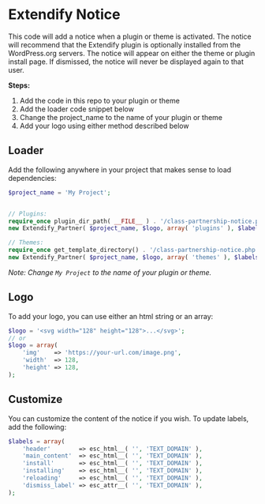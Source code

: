 # Extendify Notice
This code will add a notice when a plugin or theme is activated. The notice will recommend that the Extendify plugin is optionally installed from the WordPress.org servers. The notice will appear on either the theme or plugin install page. If dismissed, the notice will never be displayed again to that user.

**Steps:**

1) Add the code in this repo to your plugin or theme
2) Add the loader code snippet below
3) Change the project_name to the name of your plugin or theme
4) Add your logo using either method described below

## Loader

Add the following anywhere in your project that makes sense to load dependencies:
```php
$project_name = 'My Project';


// Plugins:
require_once plugin_dir_path( __FILE__ ) . '/class-partnership-notice.php';
new Extendify_Partner( $project_name, $logo, array( 'plugins' ), $labels );

// Themes:
require_once get_template_directory() . '/class-partnership-notice.php';
new Extendify_Partner( $project_name, $logo, array( 'themes' ), $labels );
 ```
 
_Note: Change `My Project` to the name of your plugin or theme._

## Logo

 To add your logo, you can use either an html string or an array:
```php
$logo = '<svg width="128" height="128">...</svg>';
// or
$logo = array(
    'img'    => 'https://your-url.com/image.png',
    'width'  => 128,
    'height' => 128,
);
```

## Customize

You can customize the content of the notice if you wish. To update labels, add the following:

```php
$labels = array(
    'header'        => esc_html__( '', 'TEXT_DOMAIN' ),
    'main_content'  => esc_html__( '', 'TEXT_DOMAIN' ),
    'install'       => esc_html__( '', 'TEXT_DOMAIN' ),
    'installing'    => esc_html__( '', 'TEXT_DOMAIN' ),
    'reloading'     => esc_html__( '', 'TEXT_DOMAIN' ),
    'dismiss_label' => esc_attr__( '', 'TEXT_DOMAIN' ),
);
 ```
